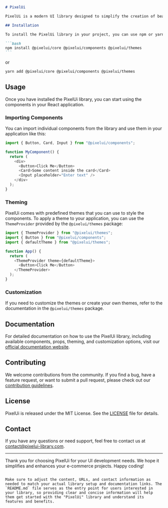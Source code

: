 ````markdown
# PixelUi

PixelUi is a modern UI library designed to simplify the creation of beautiful and responsive user interfaces for e-commerce platforms. It provides a set of reusable and customizable components that you can seamlessly integrate into your React applications.

## Installation

To install the PixelUi library in your project, you can use npm or yarn:

```bash
npm install @pixelui/core @pixelui/components @pixelui/themes
```
````

or

```bash
yarn add @pixelui/core @pixelui/components @pixelui/themes
```

## Usage

Once you have installed the PixelUi library, you can start using the components in your React application.

### Importing Components

You can import individual components from the library and use them in your application like this:

```javascript
import { Button, Card, Input } from "@pixelui/components";

function MyComponent() {
  return (
    <div>
      <Button>Click Me</Button>
      <Card>Some content inside the card</Card>
      <Input placeholder="Enter text" />
    </div>
  );
}
```

### Theming

PixelUi comes with predefined themes that you can use to style the components. To apply a theme to your application, you can use the `ThemeProvider` provided by the `@pixelui/themes` package:

```javascript
import { ThemeProvider } from "@pixelui/themes";
import { Button } from "@pixelui/components";
import { defaultTheme } from "@pixelui/themes";

function App() {
  return (
    <ThemeProvider theme={defaultTheme}>
      <Button>Click Me</Button>
    </ThemeProvider>
  );
}
```

### Customization

If you need to customize the themes or create your own themes, refer to the documentation in the `@pixelui/themes` package.

## Documentation

For detailed documentation on how to use the PixelUi library, including available components, props, theming, and customization options, visit our [official documentation website](https://www.pixelui-library.com).

## Contributing

We welcome contributions from the community. If you find a bug, have a feature request, or want to submit a pull request, please check out our [contribution guidelines](CONTRIBUTING.md).

## License

PixelUi is released under the MIT License. See the [LICENSE](LICENSE) file for details.

## Contact

If you have any questions or need support, feel free to contact us at contact@pixelui-library.com.

---

Thank you for choosing PixelUi for your UI development needs. We hope it simplifies and enhances your e-commerce projects. Happy coding!

```

Make sure to adjust the content, URLs, and contact information as needed to match your actual library setup and documentation links. The `README.md` file serves as the entry point for users interested in your library, so providing clear and concise information will help them get started with the "PixelUi" library and understand its features and benefits.
```
